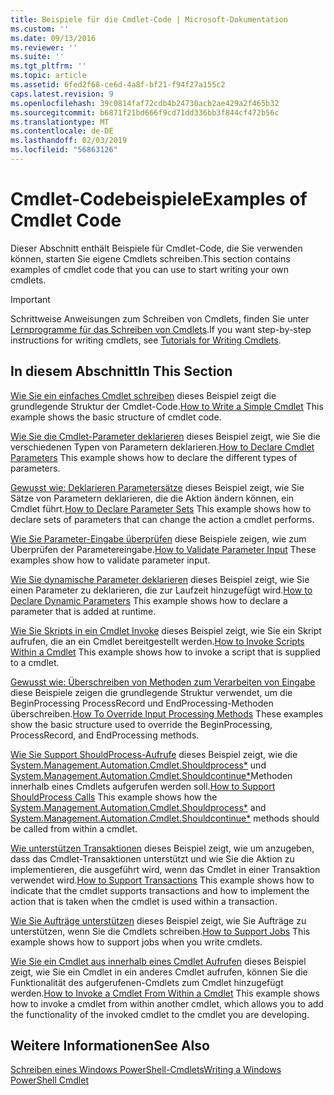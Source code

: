 ```yaml
---
title: Beispiele für die Cmdlet-Code | Microsoft-Dokumentation
ms.custom: ''
ms.date: 09/13/2016
ms.reviewer: ''
ms.suite: ''
ms.tgt_pltfrm: ''
ms.topic: article
ms.assetid: 6fed2f68-ce6d-4a8f-bf21-f94f27a155c2
caps.latest.revision: 9
ms.openlocfilehash: 39c0814faf72cdb4b24730acb2ae429a2f465b32
ms.sourcegitcommit: b6871f21bd666f9cd71dd336bb3f844cf472b56c
ms.translationtype: MT
ms.contentlocale: de-DE
ms.lasthandoff: 02/03/2019
ms.locfileid: "56863126"
---
```

# <a name="examples-of-cmdlet-code"></a><span data-ttu-id="46401-102">Cmdlet-Codebeispiele</span><span class="sxs-lookup"><span data-stu-id="46401-102">Examples of Cmdlet Code</span></span>

<span data-ttu-id="46401-103">Dieser Abschnitt enthält Beispiele für Cmdlet-Code, die Sie verwenden können, starten Sie eigene Cmdlets schreiben.</span><span class="sxs-lookup"><span data-stu-id="46401-103">This section contains examples of cmdlet code that you can use to start writing your own cmdlets.</span></span>

> [!IMPORTANT]
> <span data-ttu-id="46401-104">Schrittweise Anweisungen zum Schreiben von Cmdlets, finden Sie unter [Lernprogramme für das Schreiben von Cmdlets](./tutorials-for-writing-cmdlets.md).</span><span class="sxs-lookup"><span data-stu-id="46401-104">If you want step-by-step instructions for writing cmdlets, see [Tutorials for Writing Cmdlets](./tutorials-for-writing-cmdlets.md).</span></span>

## <a name="in-this-section"></a><span data-ttu-id="46401-105">In diesem Abschnitt</span><span class="sxs-lookup"><span data-stu-id="46401-105">In This Section</span></span>

<span data-ttu-id="46401-106">[Wie Sie ein einfaches Cmdlet schreiben](./how-to-write-a-simple-cmdlet.md) dieses Beispiel zeigt die grundlegende Struktur der Cmdlet-Code.</span><span class="sxs-lookup"><span data-stu-id="46401-106">[How to Write a Simple Cmdlet](./how-to-write-a-simple-cmdlet.md) This example shows the basic structure of cmdlet code.</span></span>

<span data-ttu-id="46401-107">[Wie Sie die Cmdlet-Parameter deklarieren](./how-to-declare-cmdlet-parameters.md) dieses Beispiel zeigt, wie Sie die verschiedenen Typen von Parametern deklarieren.</span><span class="sxs-lookup"><span data-stu-id="46401-107">[How to Declare Cmdlet Parameters](./how-to-declare-cmdlet-parameters.md) This example shows how to declare the different types of parameters.</span></span>

<span data-ttu-id="46401-108">[Gewusst wie: Deklarieren Parametersätze](./how-to-declare-parameter-sets.md) dieses Beispiel zeigt, wie Sie Sätze von Parametern deklarieren, die die Aktion ändern können, ein Cmdlet führt.</span><span class="sxs-lookup"><span data-stu-id="46401-108">[How to Declare Parameter Sets](./how-to-declare-parameter-sets.md) This example shows how to declare sets of parameters that can change the action a cmdlet performs.</span></span>

<span data-ttu-id="46401-109">[Wie Sie Parameter-Eingabe überprüfen](./how-to-validate-parameter-input.md) diese Beispiele zeigen, wie zum Überprüfen der Parametereingabe.</span><span class="sxs-lookup"><span data-stu-id="46401-109">[How to Validate Parameter Input](./how-to-validate-parameter-input.md) These examples show how to validate parameter input.</span></span>

<span data-ttu-id="46401-110">[Wie Sie dynamische Parameter deklarieren](./how-to-declare-dynamic-parameters.md) dieses Beispiel zeigt, wie Sie einen Parameter zu deklarieren, die zur Laufzeit hinzugefügt wird.</span><span class="sxs-lookup"><span data-stu-id="46401-110">[How to Declare Dynamic Parameters](./how-to-declare-dynamic-parameters.md) This example shows how to declare a parameter that is added at runtime.</span></span>

<span data-ttu-id="46401-111">[Wie Sie Skripts in ein Cmdlet Invoke](./how-to-invoke-scripts-within-a-cmdlet.md) dieses Beispiel zeigt, wie Sie ein Skript aufrufen, die an ein Cmdlet bereitgestellt werden.</span><span class="sxs-lookup"><span data-stu-id="46401-111">[How to Invoke Scripts Within a Cmdlet](./how-to-invoke-scripts-within-a-cmdlet.md) This example shows how to invoke a script that is supplied to a cmdlet.</span></span>

<span data-ttu-id="46401-112">[Gewusst wie: Überschreiben von Methoden zum Verarbeiten von Eingabe](./how-to-override-input-processing-methods.md) diese Beispiele zeigen die grundlegende Struktur verwendet, um die BeginProcessing ProcessRecord und EndProcessing-Methoden überschreiben.</span><span class="sxs-lookup"><span data-stu-id="46401-112">[How To Override Input Processing Methods](./how-to-override-input-processing-methods.md) These examples show the basic structure used to override the BeginProcessing, ProcessRecord, and EndProcessing methods.</span></span>

<span data-ttu-id="46401-113">[Wie Sie Support ShouldProcess-Aufrufe](./how-to-request-confirmations.md) dieses Beispiel zeigt, wie die [System.Management.Automation.Cmdlet.Shouldprocess\*](/dotnet/api/System.Management.Automation.Cmdlet.ShouldProcess) und [System.Management.Automation.Cmdlet.Shouldcontinue\*](/dotnet/api/System.Management.Automation.Cmdlet.ShouldContinue)Methoden innerhalb eines Cmdlets aufgerufen werden soll.</span><span class="sxs-lookup"><span data-stu-id="46401-113">[How to Support ShouldProcess Calls](./how-to-request-confirmations.md) This example shows how the [System.Management.Automation.Cmdlet.Shouldprocess\*](/dotnet/api/System.Management.Automation.Cmdlet.ShouldProcess) and [System.Management.Automation.Cmdlet.Shouldcontinue\*](/dotnet/api/System.Management.Automation.Cmdlet.ShouldContinue) methods should be called from within a cmdlet.</span></span>

<span data-ttu-id="46401-114">[Wie unterstützen Transaktionen](./how-to-support-transactions.md) dieses Beispiel zeigt, wie um anzugeben, dass das Cmdlet-Transaktionen unterstützt und wie Sie die Aktion zu implementieren, die ausgeführt wird, wenn das Cmdlet in einer Transaktion verwendet wird.</span><span class="sxs-lookup"><span data-stu-id="46401-114">[How to Support Transactions](./how-to-support-transactions.md) This example shows how to indicate that the cmdlet supports transactions and how to implement the action that is taken when the cmdlet is used within a transaction.</span></span>

<span data-ttu-id="46401-115">[Wie Sie Aufträge unterstützen](./how-to-support-jobs.md) dieses Beispiel zeigt, wie Sie Aufträge zu unterstützen, wenn Sie die Cmdlets schreiben.</span><span class="sxs-lookup"><span data-stu-id="46401-115">[How to Support Jobs](./how-to-support-jobs.md) This example shows how to support jobs when you write cmdlets.</span></span>

<span data-ttu-id="46401-116">[Wie Sie ein Cmdlet aus innerhalb eines Cmdlet Aufrufen](./how-to-invoke-a-cmdlet-from-within-a-cmdlet.md) dieses Beispiel zeigt, wie Sie ein Cmdlet in ein anderes Cmdlet aufrufen, können Sie die Funktionalität des aufgerufenen-Cmdlets zum Cmdlet hinzugefügt werden.</span><span class="sxs-lookup"><span data-stu-id="46401-116">[How to Invoke a Cmdlet From Within a Cmdlet](./how-to-invoke-a-cmdlet-from-within-a-cmdlet.md) This example shows how to invoke a cmdlet from within another cmdlet, which allows you to add the functionality of the invoked cmdlet to the cmdlet you are developing.</span></span>

## <a name="see-also"></a><span data-ttu-id="46401-117">Weitere Informationen</span><span class="sxs-lookup"><span data-stu-id="46401-117">See Also</span></span>

[<span data-ttu-id="46401-118">Schreiben eines Windows PowerShell-Cmdlets</span><span class="sxs-lookup"><span data-stu-id="46401-118">Writing a Windows PowerShell Cmdlet</span></span>](./writing-a-windows-powershell-cmdlet.md)
